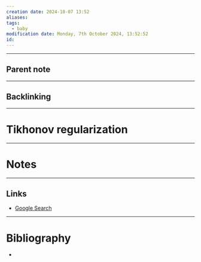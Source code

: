 ```yaml
---
creation date: 2024-10-07 13:52
aliases: 
tags:
  - baby
modification date: Monday, 7th October 2024, 13:52:52
id:
---
```

---

## Parent note
---
## Backlinking


---
# Tikhonov regularization


---
# Notes


---
## Links
- [Google Search](https://www.google.com/search?q=Tikhonov+regularization)

---
# Bibliography
+ 